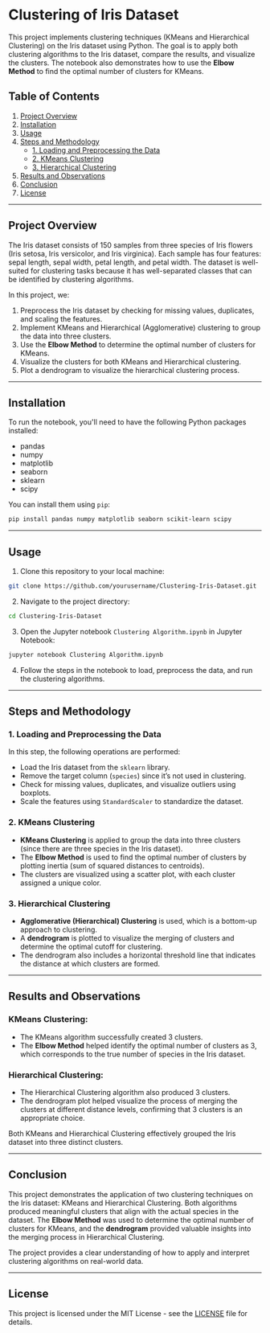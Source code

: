 
# Clustering of Iris Dataset

This project implements clustering techniques (KMeans and Hierarchical Clustering) on the Iris dataset using Python. The goal is to apply both clustering algorithms to the Iris dataset, compare the results, and visualize the clusters. The notebook also demonstrates how to use the **Elbow Method** to find the optimal number of clusters for KMeans.

## **Table of Contents**

1. [Project Overview](#project-overview)
2. [Installation](#installation)
3. [Usage](#usage)
4. [Steps and Methodology](#steps-and-methodology)
   - [1. Loading and Preprocessing the Data](#loading-and-preprocessing-the-data)
   - [2. KMeans Clustering](#kmeans-clustering)
   - [3. Hierarchical Clustering](#hierarchical-clustering)
5. [Results and Observations](#results-and-observations)
6. [Conclusion](#conclusion)
7. [License](#license)

---

## **Project Overview**

The Iris dataset consists of 150 samples from three species of Iris flowers (Iris setosa, Iris versicolor, and Iris virginica). Each sample has four features: sepal length, sepal width, petal length, and petal width. The dataset is well-suited for clustering tasks because it has well-separated classes that can be identified by clustering algorithms.

In this project, we:
1. Preprocess the Iris dataset by checking for missing values, duplicates, and scaling the features.
2. Implement KMeans and Hierarchical (Agglomerative) clustering to group the data into three clusters.
3. Use the **Elbow Method** to determine the optimal number of clusters for KMeans.
4. Visualize the clusters for both KMeans and Hierarchical clustering.
5. Plot a dendrogram to visualize the hierarchical clustering process.

---

## **Installation**

To run the notebook, you'll need to have the following Python packages installed:

- pandas
- numpy
- matplotlib
- seaborn
- sklearn
- scipy

You can install them using `pip`:

```bash
pip install pandas numpy matplotlib seaborn scikit-learn scipy
```

---

## **Usage**

1. Clone this repository to your local machine:

```bash
git clone https://github.com/yourusername/Clustering-Iris-Dataset.git
```

2. Navigate to the project directory:

```bash
cd Clustering-Iris-Dataset
```

3. Open the Jupyter notebook `Clustering Algorithm.ipynb` in Jupyter Notebook:

```bash
jupyter notebook Clustering Algorithm.ipynb
```

4. Follow the steps in the notebook to load, preprocess the data, and run the clustering algorithms.

---

## **Steps and Methodology**

### 1. **Loading and Preprocessing the Data**

In this step, the following operations are performed:
- Load the Iris dataset from the `sklearn` library.
- Remove the target column (`species`) since it’s not used in clustering.
- Check for missing values, duplicates, and visualize outliers using boxplots.
- Scale the features using `StandardScaler` to standardize the dataset.

### 2. **KMeans Clustering**

- **KMeans Clustering** is applied to group the data into three clusters (since there are three species in the Iris dataset).
- The **Elbow Method** is used to find the optimal number of clusters by plotting inertia (sum of squared distances to centroids).
- The clusters are visualized using a scatter plot, with each cluster assigned a unique color.

### 3. **Hierarchical Clustering**

- **Agglomerative (Hierarchical) Clustering** is used, which is a bottom-up approach to clustering.
- A **dendrogram** is plotted to visualize the merging of clusters and determine the optimal cutoff for clustering.
- The dendrogram also includes a horizontal threshold line that indicates the distance at which clusters are formed.

---

## **Results and Observations**

### KMeans Clustering:
- The KMeans algorithm successfully created 3 clusters.
- The **Elbow Method** helped identify the optimal number of clusters as 3, which corresponds to the true number of species in the Iris dataset.

### Hierarchical Clustering:
- The Hierarchical Clustering algorithm also produced 3 clusters.
- The dendrogram plot helped visualize the process of merging the clusters at different distance levels, confirming that 3 clusters is an appropriate choice.

Both KMeans and Hierarchical Clustering effectively grouped the Iris dataset into three distinct clusters.

---

## **Conclusion**

This project demonstrates the application of two clustering techniques on the Iris dataset: KMeans and Hierarchical Clustering. Both algorithms produced meaningful clusters that align with the actual species in the dataset. The **Elbow Method** was used to determine the optimal number of clusters for KMeans, and the **dendrogram** provided valuable insights into the merging process in Hierarchical Clustering.

The project provides a clear understanding of how to apply and interpret clustering algorithms on real-world data.

---

## **License**

This project is licensed under the MIT License - see the [LICENSE](LICENSE) file for details.
